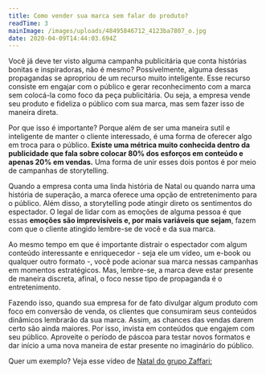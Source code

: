 ```yaml
---
title: Como vender sua marca sem falar do produto?
readTime: 3
mainImage: /images/uploads/48495846712_4123ba7807_o.jpg
date: 2020-04-09T14:44:03.694Z
---
```

<!--StartFragment-->

Você já deve ter visto alguma campanha publicitária que conta histórias bonitas e inspiradoras, não é mesmo? Possivelmente, alguma dessas propagandas se apropriou de um recurso muito inteligente. Esse recurso consiste em engajar com o público e gerar reconhecimento com a marca sem colocá-la como foco da peça publicitária. Ou seja, a empresa vende seu produto e fideliza o público com sua marca, mas sem fazer isso de maneira direta.

Por que isso é importante? Porque além de ser uma maneira sutil e inteligente de manter o cliente interessado, é uma forma de oferecer algo em troca para o público. **Existe uma métrica muito conhecida dentro da publicidade que fala sobre colocar 80% dos esforços em conteúdo e apenas 20% em vendas.** Uma forma de unir esses dois pontos é por meio de campanhas de storytelling.

Quando a empresa conta uma linda história de Natal ou quando narra uma história de superação, a marca oferece uma opção de entretenimento para o público. Além disso, a storytelling pode atingir direto os sentimentos do espectador. O legal de lidar com as emoções de alguma pessoa é que essas **emoções são imprevisíveis e, por mais variáveis que sejam**, fazem com que o cliente atingido lembre-se de você e da sua marca.

Ao mesmo tempo em que é importante distrair o espectador com algum conteúdo interessante e enriquecedor - seja ele um vídeo, um e-book ou qualquer outro formato -, você pode acionar sua marca nessas campanhas em momentos estratégicos. Mas, lembre-se, a marca deve estar presente de maneira discreta, afinal, o foco nesse tipo de propaganda é o entretenimento.

Fazendo isso, quando sua empresa for de fato divulgar algum produto com foco em conversão de venda, os clientes que consumiram seus conteúdos dinâmicos lembrarão da sua marca. Assim, as chances das vendas darem certo são ainda maiores. Por isso, invista em conteúdos que engajem com seu público. Aproveite o período de páscoa para testar novos formatos e dar início a uma nova maneira de estar presente no imaginário do público.

Quer um exemplo? Veja esse vídeo de [Natal do grupo Zaffari:](<https://www.youtube.com/watch?v=GYglXWVsRG8>)



<!--EndFragment-->